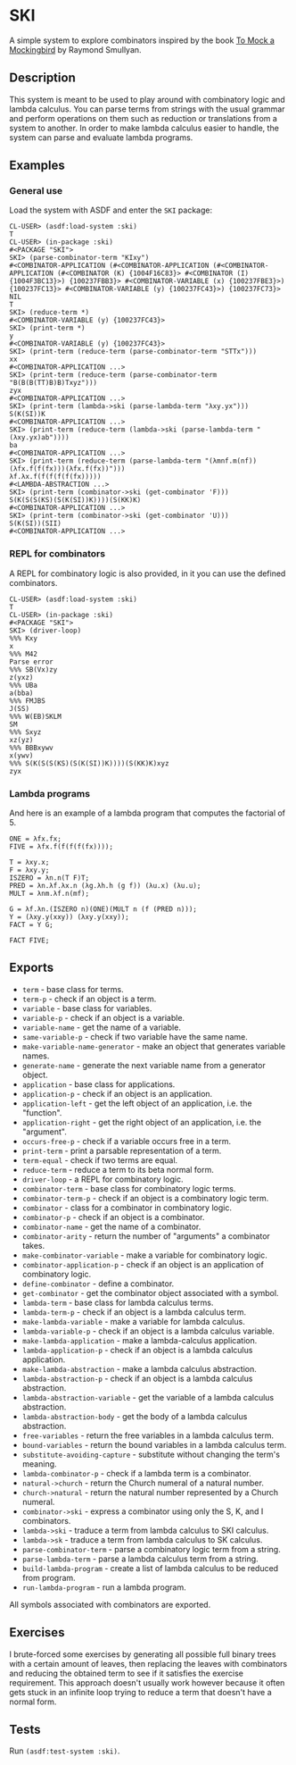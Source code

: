 # SKI

A simple system to explore combinators inspired by the book [To Mock a
Mockingbird](https://en.wikipedia.org/wiki/To_Mock_a_Mockingbird) by
Raymond Smullyan.

## Description

This system is meant to be used to play around with combinatory logic
and lambda calculus. You can parse terms from strings with the usual
grammar and perform operations on them such as reduction or
translations from a system to another. In order to make lambda
calculus easier to handle, the system can parse and evaluate lambda
programs.

## Examples

### General use

Load the system with ASDF and enter the `SKI` package:

```
CL-USER> (asdf:load-system :ski)
T
CL-USER> (in-package :ski)
#<PACKAGE "SKI">
SKI> (parse-combinator-term "KIxy")
#<COMBINATOR-APPLICATION (#<COMBINATOR-APPLICATION (#<COMBINATOR-APPLICATION (#<COMBINATOR (K) {1004F16C83}> #<COMBINATOR (I) {1004F3BC13}>) {100237FBB3}> #<COMBINATOR-VARIABLE (x) {100237FBE3}>) {100237FC13}> #<COMBINATOR-VARIABLE (y) {100237FC43}>) {100237FC73}>
NIL
T
SKI> (reduce-term *)
#<COMBINATOR-VARIABLE (y) {100237FC43}>
SKI> (print-term *)
y
#<COMBINATOR-VARIABLE (y) {100237FC43}>
SKI> (print-term (reduce-term (parse-combinator-term "STTx")))
xx
#<COMBINATOR-APPLICATION ...>
SKI> (print-term (reduce-term (parse-combinator-term "B(B(B(TT)B)B)Txyz")))
zyx
#<COMBINATOR-APPLICATION ...>
SKI> (print-term (lambda->ski (parse-lambda-term "λxy.yx")))
S(K(SI))K
#<COMBINATOR-APPLICATION ...>
SKI> (print-term (reduce-term (lambda->ski (parse-lambda-term "(λxy.yx)ab"))))
ba
#<COMBINATOR-APPLICATION ...>
SKI> (print-term (reduce-term (parse-lambda-term "(λmnf.m(nf))(λfx.f(f(fx)))(λfx.f(fx))")))
λf.λx.f(f(f(f(f(fx)))))
#<LAMBDA-ABSTRACTION ...>
SKI> (print-term (combinator->ski (get-combinator 'F)))
S(K(S(S(KS)(S(K(SI))K))))(S(KK)K)
#<COMBINATOR-APPLICATION ...>
SKI> (print-term (combinator->ski (get-combinator 'U)))
S(K(SI))(SII)
#<COMBINATOR-APPLICATION ...>
```

### REPL for combinators

A REPL for combinatory logic is also provided, in it you can use the
defined combinators.

```
CL-USER> (asdf:load-system :ski)
T
CL-USER> (in-package :ski)
#<PACKAGE "SKI">
SKI> (driver-loop)
%%% Kxy
x
%%% M42
Parse error
%%% SB(Vx)zy
z(yxz)
%%% UBa
a(bba)
%%% FMJBS
J(SS)
%%% W(EB)SKLM
SM
%%% Sxyz
xz(yz)
%%% BBBxywv
x(ywv)
%%% S(K(S(S(KS)(S(K(SI))K))))(S(KK)K)xyz
zyx
```

### Lambda programs

And here is an example of a lambda program that computes the factorial
of 5.

```
ONE = λfx.fx;
FIVE = λfx.f(f(f(f(fx))));

T = λxy.x;
F = λxy.y;
ISZERO = λn.n(T F)T;
PRED = λn.λf.λx.n (λg.λh.h (g f)) (λu.x) (λu.u);
MULT = λnm.λf.n(mf);

G = λf.λn.(ISZERO n)(ONE)(MULT n (f (PRED n)));
Y = (λxy.y(xxy)) (λxy.y(xxy));
FACT = Y G;

FACT FIVE;
```

## Exports

* `term` - base class for terms.
* `term-p` - check if an object is a term.
* `variable` - base class for variables.
* `variable-p` - check if an object is a variable.
* `variable-name` - get the name of a variable.
* `same-variable-p` - check if two variable have the same name.
* `make-variable-name-generator` - make an object that generates
  variable names.
* `generate-name` - generate the next variable name from a generator
  object.
* `application` - base class for applications.
* `application-p` - check if an object is an application.
* `application-left` - get the left object of an application, i.e. the
  "function".
* `application-right` - get the right object of an application, i.e.
  the "argument".
* `occurs-free-p` - check if a variable occurs free in a term.
* `print-term` - print a parsable representation of a term.
* `term-equal` - check if two terms are equal.
* `reduce-term` - reduce a term to its beta normal form.
* `driver-loop` - a REPL for combinatory logic.
* `combinator-term` - base class for combinatory logic terms.
* `combinator-term-p` - check if an object is a combinatory logic
  term.
* `combinator` - class for a combinator in combinatory logic.
* `combinator-p` - check if an object is a combinator.
* `combinator-name` - get the name of a combinator.
* `combinator-arity` - return the number of "arguments" a combinator
  takes.
* `make-combinator-variable` - make a variable for combinatory logic.
* `combinator-application-p` - check if an object is an application of
  combinatory logic.
* `define-combinator` - define a combinator.
* `get-combinator` - get the combinator object associated with a
  symbol.
* `lambda-term` - base class for lambda calculus terms.
* `lambda-term-p` - check if an object is a lambda calculus term.
* `make-lambda-variable` - make a variable for lambda calculus.
* `lambda-variable-p` - check if an object is a lambda calculus
  variable.
* `make-lambda-application` - make a lambda-calculus application.
* `lambda-application-p` - check if an object is a lambda calculus
  application.
* `make-lambda-abstraction` - make a lambda calculus abstraction.
* `lambda-abstraction-p` - check if an object is a lambda calculus
  abstraction.
* `lambda-abstraction-variable` - get the variable of a lambda
  calculus abstraction.
* `lambda-abstraction-body` - get the body of a lambda calculus
  abstraction.
* `free-variables` - return the free variables in a lambda calculus
  term.
* `bound-variables` - return the bound variables in a lambda calculus
  term.
* `substitute-avoiding-capture` - substitute without changing the
  term's meaning.
* `lambda-combinator-p` - check if a lambda term is a combinator.
* `natural->church` - return the Church numeral of a natural number.
* `church->natural` - return the natural number represented by a
  Church numeral.
* `combinator->ski` - express a combinator using only the S, K, and I
  combinators.
* `lambda->ski` - traduce a term from lambda calculus to SKI calculus.
* `lambda->sk` - traduce a term from lambda calculus to SK calculus.
* `parse-combinator-term` - parse a combinatory logic term from a
  string.
* `parse-lambda-term` - parse a lambda calculus term from a string.
* `build-lambda-program` - create a list of lambda calculus to be reduced from
  program.
* `run-lambda-program` - run a lambda program.

All symbols associated with combinators are exported.

## Exercises

I brute-forced some exercises by generating all possible full binary
trees with a certain amount of leaves, then replacing the leaves with
combinators and reducing the obtained term to see if it satisfies the
exercise requirement. This approach doesn't usually work however
because it often gets stuck in an infinite loop trying to reduce a
term that doesn't have a normal form.

## Tests

Run `(asdf:test-system :ski)`.
